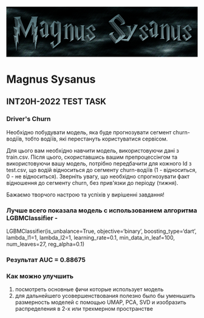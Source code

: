 ![Magnus Sysanus](coollogo_com-22683573.png)
# Magnus Sysanus
## INT20H-2022 TEST TASK
### Driver's Churn

Необхідно побудувати модель, яка буде прогнозувати сегмент churn-водіїв, тобто водіїв, які перестануть користуватися сервісом.

Для цього вам необхідно навчити модель, використовуючи дані з train.csv. Після цього, скориставшись вашим препроцессінгом та використовуючи вашу модель, потрібно передбачити для кожного Id з test.csv, що водій відноситься до сегменту churn-водіїв (1 - відноситься, 0 - не відноситься).
Зверніть увагу, що необхідно спрогнозувати факт відношення до сегменту churn, без прив'язки до періоду (тижня).

Бажаємо творчого настрою та успіхів у вирішенні завдання!


### Лучше всего показала модель с использованием алгоритма LGBMClassifier -
LGBMClassifier(is_unbalance=True, objective=‘binary’, boosting_type=‘dart’, lambda_l1=1, lambda_l2=1, learning_rate=0.1, min_data_in_leaf=100, num_leaves=27, reg_alpha=0.1)

### Результат AUC = 0.88675

### Как можно улучшить
1. посмотреть основные фичи которые использует модель
1. для дальнейшего усовершенствования полезно было бы уменьшить размерность моделей с помощью UMAP, PCA, SVD и изобразить распределения в 2-х или трехмерном пространстве
